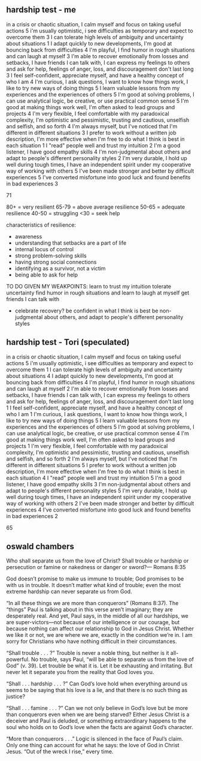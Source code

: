 
## hardship test - me

in a crisis or chaotic situation, I calm myself and focus on taking useful actions
5
i'm usually optimistic, i see difficulties as temporary and expect to overcome them
3
I can tolerate high levels of ambiguity and uncertainty about situations
1
I adapt quickly to new developments, I'm good at bouncing back from difficulties
4
I'm playful, I find humor in rough situations and can laugh at myself
3
I'm able to recover emotionally from losses and setbacks, I have friends I can talk with, I can express my feelings to others and ask for help, feelings of anger, loss, and discouragement don't last long
3
I feel self-confident, appreciate myself, and have a healthy concept of who I am
4
I'm curious, I ask questions, I want to know how things work, I like to try new ways of doing things
5
I learn valuable lessons from my experiences and the experiences of others
5
I'm good at solving problems, I can use analytical logic, be creative, or use practical common sense
5
I'm good at making things work well, I'm often asked to lead groups and projects
4
I'm very flexible, I feel comfortable with my paradoxical complexity, I'm optimistic and pessimistic, trusting and cautious, unselfish and selfish, and so forth
4
I'm always myself, but I've noticed that I'm different in different situations
3
I prefer to work without a written job description, I'm more effective when I'm free to do what I think is best in each situation
1
I "read" people well and trust my intuition
2
I'm a good listener, I have good empathy skills
4
I'm non-judgmental about others and adapt to people's different personality styles
2
I'm very durable, I hold up well during tough times, I have an independent spirit under my cooperative way of working with others
5
I've been made stronger and better by difficult experiences
5
I've converted misfortune into good luck and found benefits in bad experiences
3

71

80+ = very resilient
65-79 = above average resilience
50-65 = adequate resilience
40-50 = struggling
<30 = seek help

characteristics of resilience:
- awareness
- understanding that setbacks are a part of life
- internal locus of control
- strong problem-solving skills
- having strong social connections
- identifying as a survivor, not a victim
- being able to ask for help

TO DO GIVEN MY WEAKPOINTS:
learn to trust my intuition
tolerate uncertainty
find humor in rough situations and learn to laugh at myself
get friends I can talk with
- celebrate recovery?
be confident in what I think is best
be non-judgmental about others, and adapt to people's different personality styles

## hardship test - Tori (speculated)

in a crisis or chaotic situation, I calm myself and focus on taking useful actions
5
i'm usually optimistic, i see difficulties as temporary and expect to overcome them
1
I can tolerate high levels of ambiguity and uncertainty about situations
4
I adapt quickly to new developments, I'm good at bouncing back from difficulties
4
I'm playful, I find humor in rough situations and can laugh at myself
2
I'm able to recover emotionally from losses and setbacks, I have friends I can talk with, I can express my feelings to others and ask for help, feelings of anger, loss, and discouragement don't last long
1
I feel self-confident, appreciate myself, and have a healthy concept of who I am
1
I'm curious, I ask questions, I want to know how things work, I like to try new ways of doing things
5
I learn valuable lessons from my experiences and the experiences of others
5
I'm good at solving problems, I can use analytical logic, be creative, or use practical common sense
4
I'm good at making things work well, I'm often asked to lead groups and projects
1
I'm very flexible, I feel comfortable with my paradoxical complexity, I'm optimistic and pessimistic, trusting and cautious, unselfish and selfish, and so forth
2
I'm always myself, but I've noticed that I'm different in different situations
5
I prefer to work without a written job description, I'm more effective when I'm free to do what I think is best in each situation
4
I "read" people well and trust my intuition
5
I'm a good listener, I have good empathy skills
3
I'm non-judgmental about others and adapt to people's different personality styles
5
I'm very durable, I hold up well during tough times, I have an independent spirit under my cooperative way of working with others
2
I've been made stronger and better by difficult experiences
4
I've converted misfortune into good luck and found benefits in bad experiences
2

65

## oswald chambers

Who shall separate us from the love of Christ? Shall trouble or hardship or persecution or famine or nakedness or danger or sword?— Romans 8:35

God doesn’t promise to make us immune to trouble; God promises to be with us in trouble. It doesn’t matter what kind of trouble; even the most extreme hardship can never separate us from God.

“In all these things we are more than conquerors” (Romans 8:37). The “things” Paul is talking about in this verse aren’t imaginary; they are desperately real. And yet, Paul says, in the middle of all our hardships, we are super-victors—not because of our intelligence or our courage, but because nothing can affect our relationship to God in Jesus Christ. Whether we like it or not, we are where we are, exactly in the condition we’re in. I am sorry for Christians who have nothing difficult in their circumstances.

“Shall trouble . . . ?” Trouble is never a noble thing, but neither is it all-powerful. No trouble, says Paul, “will be able to separate us from the love of God” (v. 39). Let trouble be what it is. Let it be exhausting and irritating. But never let it separate you from the reality that God loves you.

“Shall . . . hardship . . . ?” Can God’s love hold when everything around us seems to be saying that his love is a lie, and that there is no such thing as justice?

“Shall . . . famine . . . ?” Can we not only believe in God’s love but be more than conquerors even when we are being starved? Either Jesus Christ is a deceiver and Paul is deluded, or something extraordinary happens to the soul who holds on to God’s love when the facts are against God’s character.

“More than conquerors . . .” Logic is silenced in the face of Paul’s claim. Only one thing can account for what he says: the love of God in Christ Jesus. “Out of the wreck I rise,” every time.